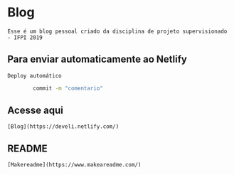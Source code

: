 # Blog 

	Esse é um blog pessoal criado da disciplina de projeto supervisionado - IFPI 2019

## Para enviar automaticamente ao Netlify

	Deploy automático


``` bash 
		commit -m "comentario"

```


## Acesse aqui
	[Blog](https://develi.netlify.com/)

## README
	[Makereadme](https://www.makeareadme.com/)